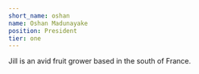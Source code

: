 ```yaml
---
short_name: oshan
name: Oshan Madunayake
position: President
tier: one
---
```

Jill is an avid fruit grower based in the south of France.
